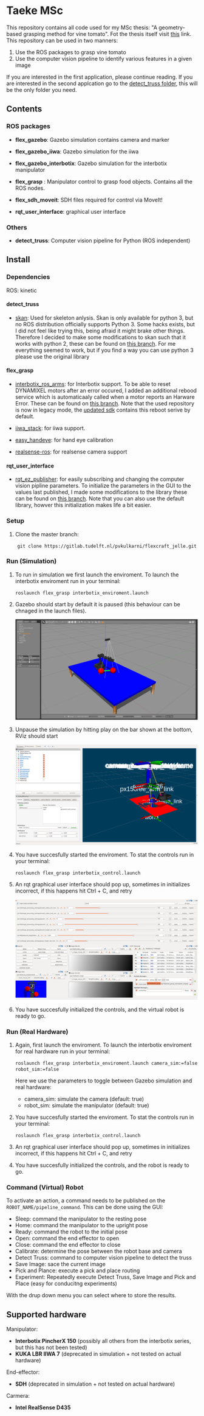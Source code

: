 # Taeke MSc
This repository contains all code used for my MSc thesis: "A geometry-based grasping method for vine tomato". Fot the thesis itself visit [this](https://surfdrive.surf.nl/files/index.php/s/StoH7xA87zUxl79) link. This repository can be used in two manners:

1. Use the ROS packages to grasp vine tomato
2. Use the computer vision pipeline to identify various features in a given image

If you are interested in the first application, please continue reading. If you are interested in the second applcation go to the [detect_truss folder](https://gitlab.tudelft.nl/pvkulkarni/taeke_msc/-/tree/master/detect_truss), this will be the only folder you need.


## Contents

### ROS packages

- **flex_gazebo**: Gazebo simulation contains camera and marker

- **flex_gazebo_iiwa**: Gazebo simulation for the iiwa

- **flex_gazebo_interbotix**: Gazebo simulation for the interbotix manipulator

- **flex_grasp** :  Manipulator control to grasp food objects. Contains all the ROS nodes.

- **flex_sdh_moveit**: SDH files required for control via MoveIt!

- **rqt_user_interface**: graphical user interface

### Others

- **detect_truss**: Computer vision pipeline for Python (ROS independent)


## Install

### Dependencies

ROS: kinetic

#### detect_truss

- [skan](https://jni.github.io/skan/): Used for skeleton anlysis. Skan is only available for python 3, but no ROS distribution officially supports Python 3. Some hacks exists, but I did not feel like trying this, being afraid it might brake other things. Therefore I decided to make some modifications to skan such that it works with python 2, these can be found on [this branch](https://github.com/TaekedeHaan/skan/tree/python-2.7). For me everything seemed to work, but if you find a way you can use python 3 please use the original library

#### flex_grasp

- [interbotix_ros_arms](https://github.com/Interbotix/interbotix_ros_arms): for Interbotix support. To be able to reset DYNAMIXEL motors after an error occured, I added an additional rebood service which is automaticaaly called when a motor reports an Harware Error. These can be found on [this branch](https://github.com/TaekedeHaan/interbotix_ros_arms/tree/reboot_service). Note that the used repository is now in legacy mode, the [updated sdk](https://github.com/Interbotix/interbotix_ros_core) contains this reboot serive by default.

- [iiwa_stack](https://github.com/IFL-CAMP/iiwa_stack): for iiwa support.

- [easy_handeye](https://github.com/IFL-CAMP/easy_handeye): for hand eye calibration

- [realsense-ros](https://github.com/IntelRealSense/realsense-ros): for realsense camera support

#### rqt_user_interface

- [rqt_ez_publisher](http://wiki.ros.org/rqt_ez_publisher): for easily subscribing and changing the computer vision pipline parameters. To initialize the parameters in the GUI to the values last published, I made some modifications to the library these can be found on [this branch](https://github.com/TaekedeHaan/rqt_ez_publisher/tree/initialize-subscribe). Note that you can also use the default library, howver this initialization makes life a bit easier.

### Setup
1.  Clone the master branch:
```
	git clone https://gitlab.tudelft.nl/pvkulkarni/flexcraft_jelle.git
```


### Run (Simulation)
1. To run in simulation we first launch the enviroment. To launch the interbotix enviroment run in your terminal:
    ```
    roslaunch flex_grasp interbotix_enviroment.launch
    ```

2. Gazebo should start by default it is paused (this behaviour can be chnaged in the launch files).

    ![Gazebo](images/gazebo.png)

3. Unpause the simulation by hitting play on the bar shown at the bottom, RViz should start
    
    ![Gazebo](images/rviz.png)
    
4. You have succesfully started the enviroment. To stat the controls run in your terminal:
    ```
    roslaunch flex_grasp interbotix_control.launch
    ``` 
5. An rqt graphical user interface should pop up, sometimes in initializes incorrect, if this happens hit Ctrl + C, and retry

    ![Gazebo](images/rqt.png)

6. You have succesfully initialized the controls, and the virtual robot is ready to go.


### Run (Real Hardware)
1. Again, first launch the enviroment. To launch the interbotix enviroment for real hardware run in your terminal:
    ```
    roslaunch flex_grasp interbotix_enviroment.launch camera_sim:=false robot_sim:=false
    ```
    Here we use the parameters to toggle between Gazebo simulation and real hardware:
    - camera_sim: simulate the camera (default: true)
    - robot_sim: simulate the manipulator (default: true)
    
2. You have succesfully started the enviroment. To stat the controls run in your terminal:
    ```
    roslaunch flex_grasp interbotix_control.launch
    ``` 
3. An rqt graphical user interface should pop up, sometimes in initializes incorrect, if this happens hit Ctrl + C, and retry

4. You have succesfully initialized the controls, and the robot is ready to go.

### Command (Virtual) Robot
To activate an action, a command needs to be published on the `ROBOT_NAME/pipeline_command`. This can be done using the GUI:
- Sleep: command the manipulator to the resting pose
- Home: command the manipulator to the upright pose
- Ready: command the robot to the initial pose
- Open: command the end effector to open
- Close: command the end effector to close
- Calibrate: determine the pose between the robot base and camera
- Detect Truss: command to computer vision pipeline to detect the truss
- Save Image: sace the current image
- Pick and Plance: execute a pick and place routing
- Experiment: Repeatedly execute Detect Truss, Save Image and Pick and Place (easy for conducitng experiments)

With the drup down menu you can select where to store the results.


## Supported hardware

Manipulator:

- **Interbotix PincherX 150** (possibly all others from the interbotix series, but this has not been tested)
- **KUKA LBR IIWA 7** (deprecated in simulation + not tested on actual hardware)

End-effector:

- **SDH** (deprecated in simulation + not tested on actual hardware)

Carmera:

- **Intel RealSense D435**
